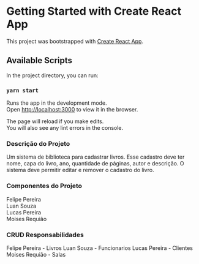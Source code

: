 # Getting Started with Create React App

This project was bootstrapped with [Create React App](https://github.com/facebook/create-react-app).

## Available Scripts

In the project directory, you can run:

### `yarn start`

Runs the app in the development mode.\
Open [http://localhost:3000](http://localhost:3000) to view it in the browser.

The page will reload if you make edits.\
You will also see any lint errors in the console.

### Descrição do Projeto

Um sistema de biblioteca para cadastrar livros. Esse cadastro deve ter nome, capa do livro, ano, quantidade de páginas, autor e descrição. O sistema deve permitir editar e remover o cadastro do livro.

### Componentes do Projeto

Felipe Pereira\
Luan Souza\
Lucas Pereira\
Moises Requião

### CRUD Responsabilidades

Felipe Pereira - Livros
Luan Souza - Funcionarios
Lucas Pereira - Clientes
Moises Requião - Salas

